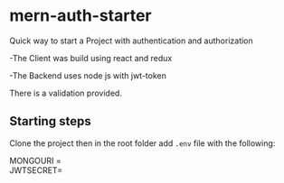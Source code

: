 # mern-auth-starter

Quick way to start a Project with authentication and authorization

-The Client was build using react and redux

-The Backend uses node js with jwt-token

There is a validation provided.

## Starting steps
Clone the project then in the root folder
add `.env` file with the following:

MONGOURI = <Your Mongodb URI>  
JWTSECRET= <JWT Secret>
